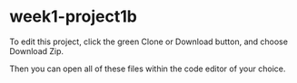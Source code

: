 # week1-project1b

To edit this project, click the green Clone or Download button, and choose Download Zip. 

Then you can open all of these files within the code editor of your choice. 
